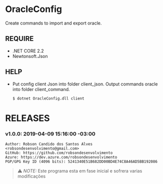 # OracleConfig

Create commands to import and export oracle.

## REQUIRE
- .NET CORE 2.2
- Newtonsoft.Json
	
## HELP

-	Put config client Json into folder client_json.
	Output commands oracle into folder client_command.

	```
	$ dotnet OracleConfig.dll client
	```

# RELEASES

### v1.0.0: 2019-04-09 15:16:00 -03:00
	
```
Author: Robson Candido dos Santos Alves <robsondesenvolvimento@gmail.com>
GitHub: https://github.com/robsondesenvolvimento
Azure: https://dev.azure.com/robsondesenvolvimento
PGP/GPG Key ID (4096 bits): 5241340E51B682DD00BD4E74C8A46AD5BB192086
```

> ⚠ *NOTE:* Este programa esta em fase inicial e sofrera varias modificações